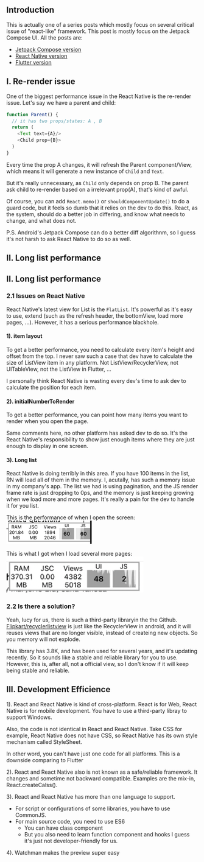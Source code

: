 ## Introduction

This is actually one of a series posts which mostly focus on several critical issue of "react-like" framework. This post is mostly focus on the Jetpack Compose UI. All the posts are:
* [Jetpack Compose version](https://github.com/songzhw/songzhw.github.io/blob/master/and_archi/2021-08-31-compose-issues.md)
* [React Native version](https://github.com/songzhw/songzhw.github.io/blob/master/react/2021-09-11-rn-issues.md)
* [Flutter version](https://github.com/songzhw/songzhw.github.io/blob/master/flutter/2021-10-01-flutter-issues.md)

## I. Re-render issue
One of the biggest performance issue in the React Native is the re-render issue. Let's say we have a parent and child:

```javascript
function Parent() {
  // it has two props/states: A , B
  return (
    <Text text={A}/>
    <Child prop={B}>
  )
}
```

Every time the prop A changes, it will refresh the Parent component/View, which means it will generate a new instance of `Child` and `Text`. 

But it's really unnecessary, as `Child` only depends on prop B. The parent ask child to re-render based on a irrelevant prop(A), that's kind of awful. 

Of course, you can add `React.memo()` or `shouldComponentUpdate()` to do a guard code, but it feels so dumb that it relies on the dev to do this. React, as the system, should do a better job in differing, and know what needs to change, and what does not.  

P.S. Android's Jetpack Compose can do a better diff algorithnm, so I guess it's not harsh to ask React Native to do so as well. 

## II. Long list performance

## II. Long list performance

### 2.1 Issues on React Native
React Native's latest view for List is the `FlatList`. It's powerful as it's easy to use, extend (such as the refresh header, the bottomView, load more pages, ...). However, it has a serious performance blackhole. 

#### 1). item layout
To get a better performance, you need to calculate every item's height and offset from the top. I never saw such a case that dev have to calculate the size of ListView item in any platform. Not ListView/RecyclerView, not UITableView, not the ListView in Flutter, ... 

I personally think React Native is wasting every dev's time to ask dev to calculate the position for each item. 

#### 2). initialNumberToRender
To get a better performance, you can point how many items you want to render when you open the page. 

Same comments here, no other platform has asked dev to do so. It's the React Native's responsibility to show just enough items where they are just enough to display in one screen. 

#### 3). Long list
React Native is doing terribly in this area. If you have 100 items in the list, RN will load all of them in the memory. I, acutally, has such a memory issue in my company's app. The list we had is using pagination, and the JS render frame rate is just dropping to 0ps, and the memory is just keeping growing when we load more and more pages. It's really a pain for the dev to handle it for you list. 

This is the performance of when I open the screen:
![image](../imgs/20210831-rn-list1.png)

This is what I got when I load several more pages:
![image](../imgs/20210831-rn-list2.png)

### 2.2 Is there a solution?
Yeah, lucy for us, there is such a third-party libraryin the the Github. [Flipkart/recyclerlistview](https://github.com/Flipkart/recyclerlistview) is just like the RecyclerView in android, and it will reuses views that are no longer visible, instead of createing new objects. So you memory will not explode. 

This library has 3.8K, and has been used for several years, and it's updating recently. So it sounds like a stable and reliable library for you to use. However, this is, after all, not a official view, so I don't know if it will keep being stable and reliable.


## III. Development Efficience


1). React and React Native is kind of cross-platform. React is for Web, React Native is for mobile development. You have to use a third-party libray to support Windows. 

Also, the code is not identical in React and React Native. Take CSS for example, React Native does not have CSS, so React Native has its own style mechanism called StyleSheet. 

In other word, you can't have just one code for all platforms. This is a downside comparing to Flutter

2).  React and React Native also is not known as a safe/reliable framework. It changes and sometime not backward compatible. Examples are the mix-in, React.createCalss().

3). React and React Native has more than one language to support. 
* For script or configurations of some libraries,  you have to use CommonJS.
* For main source code, you need to use ES6
  * You can have class component
  * But you also need to learn function component and hooks
I guess it's just not developer-friendly for us. 

4). Watchman makes the preview super easy